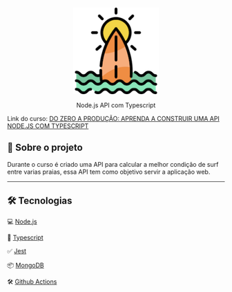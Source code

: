<p align="center">
  <img width="200" src="./.github/logo.png">
  <p align="center">Node.js API com Typescript</p>
</p>

Link do curso: [DO ZERO A PRODUÇÃO: APRENDA A CONSTRUIR UMA API NODE.JS COM TYPESCRIPT](https://www.youtube.com/playlist?list=PLz_YTBuxtxt6_Zf1h-qzNsvVt46H8ziKh)

## 📖 Sobre o projeto

Durante o curso é criado uma API para calcular a melhor condição de surf entre varias praias, essa API tem como objetivo servir a aplicação web.

---

## :hammer_and_wrench: Tecnologias

💻 [Node.js](https://nodejs.org/)

🧰 [Typescript](https://www.typescriptlang.org/)

✅ [Jest](https://jestjs.io/)

📦 [MongoDB](https://www.mongodb.com/)

🛠 [Github Actions](https://github.com/features/actions)
